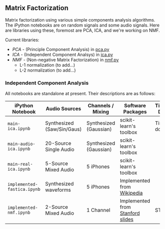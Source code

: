 ## Matrix Factorization 

Matrix factorization using various simple components analysis algorithms. The iPython notebooks are on random signals and some audio signals. Here are libraries using these, foremost are PCA, ICA, and we're working on NMF.

Current libraries:
- _PCA_ - (Principle Component Analysis) in [pca.py](pca.py) 
- _ICA_ - (Independent Component Analsys) in [ica.py](ica.py) 
- _NMF_ - (Non-negative Matrix Factorization) in [nmf.py](nmf.py) 
  - L-1 normalization (to add...)
  - L-2 normalization (to add...)

### Independent Component Analysis

All notebooks are standalone at present. Their descriptions are as follows:

| iPython Notebook            | Audio Sources              | Channels / Mixing | Software Packages | Time/Freq Domain |
| ----------------            | ----------------           | ---------------- | ---------------- | ---------------- |
|`main-ica.ipynb`             | Synthesized (Saw/Sin/Gaus) | Synthesized (Gaussian) | scikit-learn's toolbox | Time-domain |
|`main-audio-ica.ipynb`       | 20-Source Single Audio     | Synthesized (Gaussian) | scikit-learn's toolbox | |
|`main-real-ica.ipynb`        | 5-Source Mixed Audio       | 5 iPhones | scikit-learn's toolbox | |
|`implemented-fastica.ipynb`  | Synthesized waveforms      | 5 iPhones | Implemented from [Wikipedia](https://en.wikipedia.org/wiki/FastICA) | |
|`implemented-nmf.ipynb`      | 2-Source Mixed Audio       | 1 Channel | Implemented from [Stanford slides](https://ccrma.stanford.edu/~njb/teaching/sstutorial/part2.pdf) | STFT |

